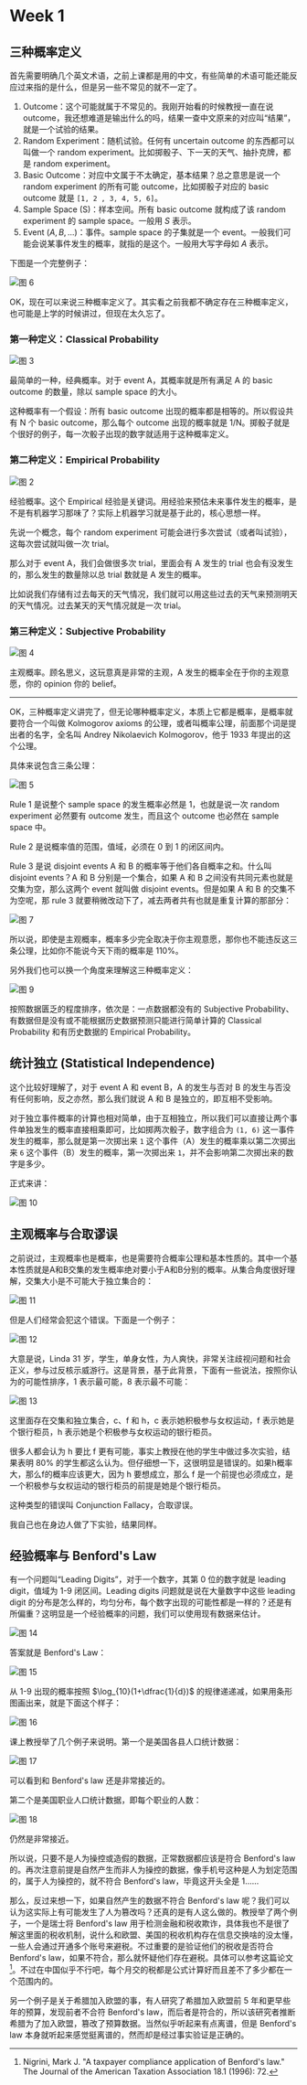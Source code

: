 # Week 1

## 三种概率定义

首先需要明确几个英文术语，之前上课都是用的中文，有些简单的术语可能还能反应过来指的是什么，但是另一些不常见的就不一定了。

1. Outcome：这个可能就属于不常见的。我刚开始看的时候教授一直在说 outcome，我还想难道是输出什么的吗，结果一查中文原来的对应叫“结果”，就是一个试验的结果。
2. Random Experiment：随机试验。任何有 uncertain outcome 的东西都可以叫做一个 random experiment。比如掷骰子、下一天的天气、抽扑克牌，都是 random experiment。
3. Basic Outcome：对应中文属于不太确定，基本结果？总之意思是说一个 random experiment 的所有可能 outcome，比如掷骰子对应的 basic outcome 就是 `[1, 2 , 3, 4, 5, 6]`。
4. Sample Space (S)：样本空间。所有 basic outcome 就构成了该 random experiment 的 sample space。一般用 $S$ 表示。
5. Event ($A, B, ...$)：事件。sample space 的子集就是一个 event。一般我们可能会说某事件发生的概率，就指的是这个。一般用大写字母如 $A$ 表示。

下图是一个完整例子：

![图 6](images/week1-20220702160340.png)  


OK，现在可以来说三种概率定义了。其实看之前我都不确定存在三种概率定义，也可能是上学的时候讲过，但现在太久忘了。

### 第一种定义：Classical Probability

![图 3](images/week1-20220702153838.png)  

最简单的一种，经典概率。对于 event A，其概率就是所有满足 A 的 basic outcome 的数量，除以 sample space 的大小。

这种概率有一个假设：所有 basic outcome 出现的概率都是相等的。所以假设共有 N 个 basic outcome，那么每个 outcome 出现的概率就是 1/N。掷骰子就是个很好的例子，每一次骰子出现的数字就适用于这种概率定义。

### 第二种定义：Empirical Probability

![图 2](images/week1-20220702153751.png)  

经验概率。这个 Empirical 经验是关键词。用经验来预估未来事件发生的概率，是不是有机器学习那味了？实际上机器学习就是基于此的，核心思想一样。

先说一个概念，每个 random experiment 可能会进行多次尝试（或者叫试验），这每次尝试就叫做一次 trial。

那么对于 event A，我们会做很多次 trial，里面会有 A 发生的 trial 也会有没发生的，那么发生的数量除以总 trial 数就是 A 发生的概率。

比如说我们存储有过去每天的天气情况，我们就可以用这些过去的天气来预测明天的天气情况。过去某天的天气情况就是一次 trial。

### 第三种定义：Subjective Probability

![图 4](images/week1-20220702154925.png)  

主观概率。顾名思义，这玩意真是非常的主观，A 发生的概率全在于你的主观意愿，你的 opinion 你的 belief。

---

OK，三种概率定义讲完了，但无论哪种概率定义，本质上它都是概率，是概率就要符合一个叫做 Kolmogorov axioms 的公理，或者叫概率公理，前面那个词是提出者的名字，全名叫 Andrey Nikolaevich Kolmogorov，他于 1933 年提出的这个公理。

具体来说包含三条公理：

![图 5](images/week1-20220702155541.png)  

Rule 1 是说整个 sample space 的发生概率必然是 1，也就是说一次 random experiment 必然要有 outcome 发生，而且这个 outcome 也必然在 sample space 中。

Rule 2 是说概率值的范围，值域，必须在 0 到 1 的闭区间内。

Rule 3 是说 disjoint events A 和 B 的概率等于他们各自概率之和。什么叫 disjoint events？A 和 B 分别是一个集合，如果 A 和 B 之间没有共同元素也就是交集为空，那么这两个 event 就叫做 disjoint events。但是如果 A 和 B 的交集不为空呢，那 rule 3 就要稍微改动下了，减去两者共有也就是重复计算的那部分：

![图 7](images/week1-20220702160627.png)  

所以说，即使是主观概率，概率多少完全取决于你主观意愿，那你也不能违反这三条公理，比如你不能说今天下雨的概率是 110%。

另外我们也可以换一个角度来理解这三种概率定义：

![图 9](images/week1-20220702184959.png)  

按照数据匮乏的程度排序，依次是：一点数据都没有的 Subjective Probability、有数据但是没有或不能根据历史数据预测只能进行简单计算的 Classical Probability 和有历史数据的 Empirical Probability。

## 统计独立 (Statistical Independence)

这个比较好理解了，对于 event A 和 event B，A 的发生与否对 B 的发生与否没有任何影响，反之亦然，那么我们就说 A 和 B 是独立的，即互相不受影响。

对于独立事件概率的计算也相对简单，由于互相独立，所以我们可以直接让两个事件单独发生的概率直接相乘即可，比如掷两次骰子，数字组合为 `(1, 6)` 这一事件发生的概率，那么就是第一次掷出来 `1` 这个事件（A）发生的概率乘以第二次掷出来 `6` 这个事件（B）发生的概率，第一次掷出来 `1`，并不会影响第二次掷出来的数字是多少。

正式来讲：

![图 10](images/week1-20220702190429.png) 

## 主观概率与合取谬误

之前说过，主观概率也是概率，也是需要符合概率公理和基本性质的。其中一个基本性质就是A和B交集的发生概率绝对要小于A和B分别的概率。从集合角度很好理解，交集大小是不可能大于独立集合的：

![图 11](images/week1-20220702190610.png)  

但是人们经常会犯这个错误。下面是一个例子：

![图 12](images/week1-20220702202510.png)  

大意是说，Linda 31 岁，学生，单身女性，为人爽快，非常关注歧视问题和社会正义，参与过反核示威游行。这是背景，基于此背景，下面有一些说法，按照你认为的可能性排序，1 表示最可能，8 表示最不可能：

![图 13](images/week1-20220702202548.png)  

这里面存在交集和独立集合，c、f 和 h，c 表示她积极参与女权运动，f 表示她是个银行柜员，h 表示她是个积极参与女权运动的银行柜员。

很多人都会认为 h 要比 f 更有可能，事实上教授在他的学生中做过多次实验，结果表明 80% 的学生都这么认为。但仔细想一下，这很明显是错误的。如果h概率大，那么f的概率应该更大，因为 h 要想成立，那么 f 是一个前提也必须成立，是一个积极参与女权运动的银行柜员的前提是她是个银行柜员。

这种类型的错误叫 Conjunction Fallacy，合取谬误。

我自己也在身边人做了下实验，结果同样。

## 经验概率与 Benford's Law

有一个问题叫“Leading Digits”，对于一个数字，其第 0 位的数字就是 leading digit，值域为 1-9 闭区间。Leading digits 问题就是说在大量数字中这些 leading digit 的分布是怎么样的，均匀分布，每个数字出现的可能性都是一样的？还是有所偏重？这明显是一个经验概率的问题，我们可以使用现有数据来估计。

![图 14](images/week1-20220703111505.png)  

答案就是 Benford's Law：

![图 15](images/week1-20220703111628.png)  

从 1-9 出现的概率按照 $\log_{10}(1+\dfrac{1}{d})$ 的规律递递减，如果用条形图画出来，就是下面这个样子：

![图 16](images/week1-20220703111932.png)  

课上教授举了几个例子来说明。第一个是美国各县人口统计数据：

![图 17](images/week1-20220703114209.png)  

可以看到和 Benford's law 还是非常接近的。

第二个是美国职业人口统计数据，即每个职业的人数：

![图 18](images/week1-20220703114411.png)  

仍然是非常接近。

所以说，只要不是人为操控或造假的数据，正常数据都应该是符合 Benford's law 的。再次注意前提是自然产生而非人为操控的数据，像手机号这种是人为划定范围的，属于人为操控的，就不符合 Benford's law，毕竟这开头全是 1……

那么，反过来想一下，如果自然产生的数据不符合 Benford's law 呢？我们可以认为这实际上有可能发生了人为篡改吗？还真的是有人这么做的。教授举了两个例子，一个是瑞士将 Benford's law 用于检测金融和税收欺诈，具体我也不是很了解这里面的税收机制，说什么和欧盟、美国的税收机构存在信息交换啥的没太懂，一些人会通过开通多个账号来避税。不过重要的是验证他们的税收是否符合 Benford's law，如果不符合，那么就怀疑他们存在避税。具体可以参考这篇论文[^1]。不过在中国似乎不行吧，每个月交的税都是公式计算好而且差不了多少都在一个范围内的。

另一个例子是关于希腊加入欧盟的事，有人研究了希腊加入欧盟前 5 年和更早些年的预算，发现前者不合符 Benford's law，而后者是符合的，所以该研究者推断希腊为了加入欧盟，篡改了预算数据。当然似乎听起来有点离谱，但是 Benford's law 本身就听起来感觉挺离谱的，然而却是经过事实验证是正确的。

[^1]: Nigrini, Mark J. "A taxpayer compliance application of Benford's law." The Journal of the American Taxation Association 18.1 (1996): 72.